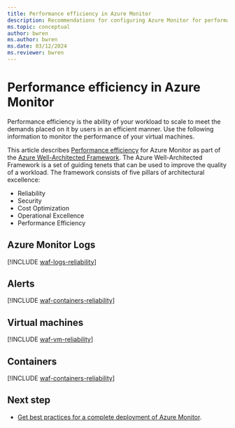 ```yaml
---
title: Performance efficiency in Azure Monitor
description: Recommendations for configuring Azure Monitor for performance efficiency.
ms.topic: conceptual
author: bwren
ms.author: bwren
ms.date: 03/12/2024
ms.reviewer: bwren
---
```


# Performance efficiency in Azure Monitor

Performance efficiency is the ability of your workload to scale to meet the demands placed on it by users in an efficient manner. Use the following information to monitor the performance of your virtual machines.

This article describes [Performance efficiency](/azure/architecture/framework/security/) for Azure Monitor as part of the [Azure Well-Architected Framework](/azure/architecture/framework/). The Azure Well-Architected Framework is a set of guiding tenets that can be used to improve the quality of a workload. The framework consists of five pillars of architectural excellence:

- Reliability
- Security
- Cost Optimization
- Operational Excellence
- Performance Efficiency

## Azure Monitor Logs

[!INCLUDE [waf-logs-reliability](includes/waf-logs-performance.md)]

## Alerts

[!INCLUDE [waf-containers-reliability](includes/waf-alerts-performance.md)]

## Virtual machines

[!INCLUDE [waf-vm-reliability](includes/waf-vm-performance.md)]

## Containers

[!INCLUDE [waf-containers-reliability](includes/waf-containers-performance.md)]

## Next step

- [Get best practices for a complete deployment of Azure Monitor](best-practices.md).


